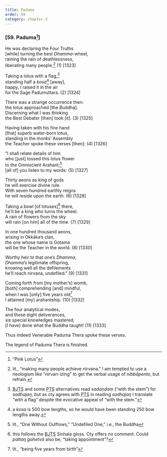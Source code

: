 ```yaml
---
title: Paduma
order: 59
category: chapter-3
---
```


### \[59. Paduma[^1]\]

He was declaring the Four Truths  
\[while\] turning the best *Dhamma*-wheel,  
raining the rain of deathlessness,  
liberating many people.[^2] (1) \[1323\]

Taking a lotus with a flag,[^3]  
standing half a *kosa*[^4] \[away\],  
happy, I raised it in the air  
for the Sage Padumuttara. (2) \[1324\]

There was a strange occurrence then:  
the lotus approached \[the Buddha\].  
Discerning what I was thinking  
the Best Debater \[then\] took \[it\]. (3) \[1325\]

Having taken with his fine hand  
\[that\] superb water-born lotus,  
standing in the monks’ Assembly  
the Teacher spoke these verses \[then\]: (4) \[1326\]

“I shall relate details of him  
who \[just\] tossed this lotus flower  
to the Omniscient Arahant;[^5]  
\[all of\] you listen to my words: (5) \[1327\]

Thirty aeons as king of gods  
he will exercise divine rule.  
With seven hundred earthly reigns  
he will reside upon the earth. (6) \[1328\]

Taking a bowl \[of lotuses\][^6] there,  
he’ll be a king who turns the wheel.  
A rain of flowers from the sky  
will rain \[on him\] all of the time. (7) \[1329\]

In one hundred thousand aeons,  
arising in Okkāka’s clan,  
the one whose name is Gotama  
will be the Teacher in the world. (8) \[1330\]

Worthy heir to that one’s *Dhamma*,  
*Dhamma*’s legitimate offspring,  
knowing well all the defilements  
he’ll reach nirvana, undefiled.” (9) \[1331\]

Coming forth from \[my mother’s\] womb,  
\[both\] comprehending \[and\] mindful,  
when I was \[only\] five years old[^7]  
I attained \[my\] arahantship. (10) \[1332\]

The four analytical modes,  
and these eight deliverances,  
six special knowledges mastered,  
\[I have\] done what the Buddha taught! (11) \[1333\]

Thus indeed Venerable Paduma Thera spoke these verses.

The legend of Paduma Thera is finished.

[^1]: “Pink Lotus”

[^2]: lit., “making many people achieve nirvana.” I am tempted to use a neologism like “nirvan-izing” to get the verbal usage of *nibbāpento*, but refrain.

[^3]: <abbr title="Buddha Jayanthi Tripitaka Series">BJTS</abbr> and some <abbr title="Pali Text Society">PTS</abbr> alternatives read *sadaṇḍaṃ* (“with the stem”) for *sadhajaŋ*, but as cty agrees with <abbr title="Pali Text Society">PTS</abbr> in reading *sadhajaŋ* I translate “with a flag” despite the evocative appeal of “with the stem.”

[^4]: a *kosa* is 500 bow lengths, so he would have been standing 250 bow lengths away.

[^5]: lit., “One Without Outflows,” “Undefiled One,” i.e., the Buddha

[^6]: this follows the <abbr title="Buddha Jayanthi Tripitaka Series">BJTS</abbr> Sinhala gloss. Cty offers no comment. Could *pattaŋ gahetvā* also be, “taking appointment”?

[^7]: lit., “being five years from birth”

